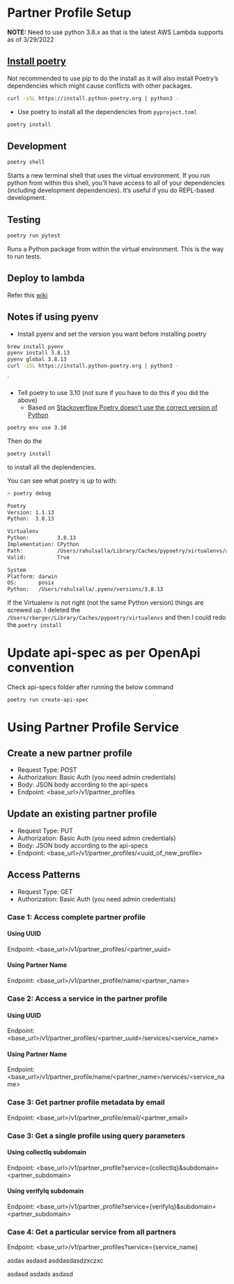 # Partner Profile Setup

**NOTE:** Need to use python 3.8.x as that is the latest AWS Lambda supports as of 3/29/2022

## [Install poetry](https://python-poetry.org/docs/master/#installing-with-the-official-installer)

Not recommended to use pip to do the install as it will also install Poetry’s dependencies which might cause conflicts with other packages.

```bash
curl -sSL https://install.python-poetry.org | python3 -
```

- Use poetry to install all the dependencies from `pyproject.toml`

```bash
poetry install
```

## Development

```bash
poetry shell
```

Starts a new terminal shell that uses the virtual environment. If you run python from within this shell, you’ll have access to all of your dependencies (including development dependencies). It’s useful if you do REPL-based development.

## Testing

```bash
poetry run pytest
```

Runs a Python package from within the virtual environment. This is the way to run tests.

## Deploy to lambda

Refer this [wiki](https://github.com/Informed/techno-core/wiki/Deploying-apps-to-different-env-using-tags)

## Notes if using pyenv

- Install pyenv and set the version you want before installing poetry

```bash
brew install pyenv
pyenv install 3.8.13
pyenv global 3.8.13
curl -sSL https://install.python-poetry.org | python3 -
```

`

- Tell poetry to use 3.10 (not sure if you have to do this if you did the above)
  - Based on [Stackoverflow Poetry doesn't use the correct version of Python](https://stackoverflow.com/a/59810606/38841)

```bash
poetry env use 3.10
```

Then do the

```bash
poetry install
```

to install all the deplendencies.

You can see what poetry is up to with:

```bash
> poetry debug

Poetry
Version: 1.1.13
Python:  3.8.13

Virtualenv
Python:         3.8.13
Implementation: CPython
Path:           /Users/rahulsalla/Library/Caches/pypoetry/virtualenvs/app-nnMCBjWd-py3.8
Valid:          True

System
Platform: darwin
OS:       posix
Python:   /Users/rahulsalla/.pyenv/versions/3.8.13
```

If the Virtualenv is not right (not the same Python version) things are screwed up. I deleted the `/Users/rberger/Library/Caches/pypoetry/virtualenvs` and then I could redo the `poetry install`


# Update api-spec as per OpenApi convention

Check api-specs folder after running the below command

```
poetry run create-api-spec
```



# Using Partner Profile Service

## Create a new partner profile

- Request Type: POST
- Authorization: Basic Auth (you need admin credentials)
- Body: JSON body according to the api-specs
- Endpoint: <base_url>/v1/partner_profiles

## Update an existing partner profile

- Request Type: PUT
- Authorization: Basic Auth (you need admin credentials)
- Body: JSON body according to the api-specs
- Endpoint: <base_url>/v1/partner_profiles/<uuid_of_new_profile>

## Access Patterns

- Request Type: GET
- Authorization: Basic Auth (you need admin credentials)

### Case 1: Access complete partner profile

#### Using UUID

  Endpoint: <base_url>/v1/partner_profiles/<partner_uuid>

#### Using Partner Name

  Endpoint: <base_url>/v1/partner_profile/name/<partner_name>

### Case 2: Access a service in the partner profile

#### Using UUID

  Endpoint: <base_url>/v1/partner_profiles/<partner_uuid>/services/<service_name>

#### Using Partner Name

  Endpoint: <base_url>/v1/partner_profile/name/<partner_name>/services/<service_name>


### Case 3: Get partner profile metadata by email

  Endpoint: <base_url>/v1/partner_profile/email/<partner_email>

### Case 3: Get a single profile using query parameters

#### Using collectIq subdomain

  Endpoint: <base_url>/v1/partner_profile?service={collectIq}&subdomain=<partner_subdomain>

#### Using verifyIq subdomain

  Endpoint: <base_url>/v1/partner_profile?service={verifyIq}&subdomain=<partner_subdomain>

### Case 4: Get a particular service from all partners

  Endpoint: <base_url>/v1/partner_profiles?service={service_name}


asdas
asdasd
asddasdasdzxczxc

asdasd
asdads
asdasd
